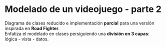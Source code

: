 # Modelado de un videojuego - parte 2
Diagrama de clases reducido e implementación <b>parcial</b> para una versión inspirada en <b>Road Fighter</b>. <br>
Enfatiza el modelado en clases persiguiendo una <b>división en 3 capas</b>: lógica - vista - datos. <br>